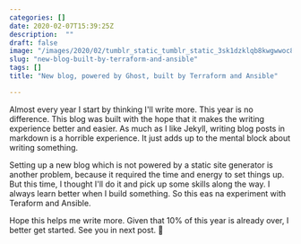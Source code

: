 ```yaml
---
categories: []
date: 2020-02-07T15:39:25Z
description:  ""
draft: false
image: "/images/2020/02/tumblr_static_tumblr_static_3sk1dzklqb8kwgwwoc8g0g8sw_640.jpg"
slug: "new-blog-built-by-terraform-and-ansible"
tags: []
title: "New blog, powered by Ghost, built by Terraform and Ansible"

---
```



Almost every year I start by thinking I'll write more. This year is no difference. This blog was built with the hope that it makes the writing experience better and easier. As much as I like Jekyll, writing blog posts in markdown is a horrible experience. It just adds up to the mental block about writing something.

Setting up a new blog which is not powered by a static site generator is another problem, because it required the time and energy to set things up. But this time, I thought I'll do it and pick up some skills along the way. I always learn better when I build something. So this eas na experiment with Teraform and Ansible.

Hope this helps me write more. Given that 10% of this year is already over, I better get started. See you in next post. 👋

